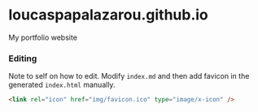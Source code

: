 # loucaspapalazarou.github.io

My portfolio website

### Editing

Note to self on how to edit. Modify `index.md` and then add favicon in the generated `index.html` manually.

```html
<link rel="icon" href="img/favicon.ico" type="image/x-icon" />
```